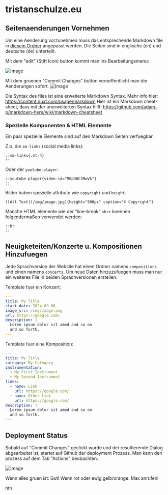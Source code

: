 # tristanschulze.eu 

## Seitenaenderungen Vornehmen

Um eine Aenderung vorzunehmen muss das entsprechende Markdown file in [diesem Ordner](src/content/) angepasst werden.
Die Seiten sind in englische (en) und deutsche (de) unterteilt.

Mit dem "edit" (Stift Icon) button kommt man ins Bearbeitungsmenu:

![image](https://github.com/user-attachments/assets/30a08fb2-c22e-461d-bf47-97777a1c7c0e)

Mit dem gruenen "Commit Changes" button veroeffentlicht man die Aenderungen sofort.
![image](https://github.com/user-attachments/assets/40319601-c23c-44d3-8f3a-98a810f9607c)

Die Syntax des files ist eine erweiterte Markdown Syntax. Mehr info hier: https://content.nuxt.com/usage/markdown
Hier ist ein Markdown cheat-sheet, dass mit der unerweiterten Syntax hilft: https://github.com/adam-p/markdown-here/wiki/markdown-cheatsheet

### Spezielle Komponenten & HTML Elemente

Ein paar spezielle Elemente sind auf den Markdown Seiten verfuegbar. 

Z.b. die `sm-links` (social media links):

```mdc
::sm-links{.mt-4}
::
```
Oder der `youtube-player`:

```mdc
::youtube-player{video-id="MKp30C3MwVk"}
::
```

Bilder haben spezielle attribute wie `copyright` und `height`.

```mdc
![Alt Text](/img/image.jpg){height="500px" caption="© Copyright"}
```

Manche HTML elemente wie der "line-break" `<br>` koennen folgendermaßen verwendet werden:

```mdc
::br
::
```

## Neuigketeiten/Konzerte u. Kompositionen Hinzufuegen

Jede Sprachversion der Website hat einen Ordner namens `compositions` und einen namens `concerts`. 
Um neue Daten hinzuzufuegen muss man nur ein weiteres File in beiden Sprachversionen erstellen.

Template fuer ein Konzert: 

```yml
---
title: My Title
start_date: 2024-09-06
image_src: /img/image.png
url: https://google.com/
description: |
  Lorem ipsum dolor sit amed and so on
  and so forth.
---
```

Template fuer eine Komposition: 

```yml
---
title: My Title
category: My Category
instrumentation:
  - My First Instrument
  - My Second Instrument
links:
  - name: Link
    url: https://google.com/
  - name: Other Link
    url: https://google.com/
description: |
  Lorem ipsum dolor sit amed and so on
  and so forth.
---
```

## Deployment Status 

Sobald auf "Commit Changes" geclickt wurde und der resultierende Dialog abgearbeitet ist, startet auf Github der deployment Prozess.
Man kann den prozess auf dem Tab "Actions" beobachten: 

![image](https://github.com/user-attachments/assets/e67420fa-80b7-4caf-a30d-1cfdadaf52b2)

Wenn alles gruen ist: Gut! Wenn rot oder ewig gelb/orange: Max anrufen!

hth
